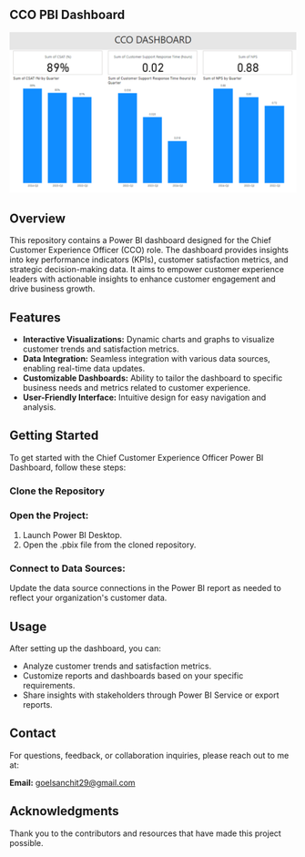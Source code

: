 ## CCO PBI Dashboard
![Dashboard](CCO_PBI_Dashboard.PNG)



## Overview
This repository contains a Power BI dashboard designed for the Chief Customer Experience Officer (CCO) role. The dashboard provides insights into key performance indicators (KPIs), customer satisfaction metrics, and strategic decision-making data. It aims to empower customer experience leaders with actionable insights to enhance customer engagement and drive business growth.

## Features
- **Interactive Visualizations:** Dynamic charts and graphs to visualize customer trends and satisfaction metrics.
- **Data Integration:** Seamless integration with various data sources, enabling real-time data updates.
- **Customizable Dashboards:** Ability to tailor the dashboard to specific business needs and metrics related to customer experience.
- **User-Friendly Interface:** Intuitive design for easy navigation and analysis.

## Getting Started
To get started with the Chief Customer Experience Officer Power BI Dashboard, follow these steps:

### Clone the Repository

### Open the Project:
1. Launch Power BI Desktop.
2. Open the .pbix file from the cloned repository.

### Connect to Data Sources:
Update the data source connections in the Power BI report as needed to reflect your organization's customer data.

## Usage
After setting up the dashboard, you can:
- Analyze customer trends and satisfaction metrics.
- Customize reports and dashboards based on your specific requirements.
- Share insights with stakeholders through Power BI Service or export reports.

## Contact
For questions, feedback, or collaboration inquiries, please reach out to me at:

**Email:** goelsanchit29@gmail.com

## Acknowledgments
Thank you to the contributors and resources that have made this project possible.
